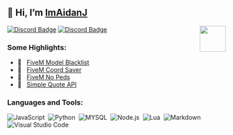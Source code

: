 ## 👋 Hi, I’m [ImAidanJ](https://x.com/ImAidanJ)

<img align="right" height="60" width="60" alt="" src="https://cdn.discordapp.com/attachments/756590322921767002/810784341286060062/2314.gif" />

[![Discord Badge](https://img.shields.io/badge/-Strive-0e76a8?style=flat-square&logo=Discord&logoColor=white)](https://discord.gg/ehp4yJUqgj)
[![Discord Badge](https://img.shields.io/badge/-CSRP-0e76a8?style=flat-square&logo=Discord&logoColor=white)](https://discord.gg/kXJkY322bV)

### Some Highlights:

- 📍 &nbsp; [FiveM Model Blacklist](https://github.com/ImAidanJ/FiveM_ModelBlacklist)
- 📍 &nbsp; [FiveM Coord Saver](https://github.com/ImAidanJ/FiveM_CoordSaver)
- 📍 &nbsp; [FiveM No Peds](https://github.com/ImAidanJ/AJ_NoPeds)
- 📍 &nbsp; [Simple Quote API](https://github.com/ImAidanJ/StriveAPI)


### Languages and Tools:
![JavaScript](https://img.shields.io/badge/-JavaScript-333333?style=flat&logo=javascript)&nbsp;
![Python](https://img.shields.io/badge/-python-333333?style=flat&logo=python)&nbsp;
![MYSQL](https://img.shields.io/badge/-MySQL-333333?style=flat&logo=mysql)&nbsp;
![Node.js](https://img.shields.io/badge/-Node.js-333333?style=flat&logo=node.js)&nbsp;
![Lua](https://img.shields.io/badge/-Lua-333333?style=flat&logo=lua)&nbsp;
![Markdown](https://img.shields.io/badge/-markdown-333333?style=flat&logo=markdown)&nbsp;
![Visual Studio Code](https://img.shields.io/badge/-Visual%20Studio%20Code-333333?style=flat&logo=visual-studio-code&logoColor=007ACC)&nbsp;
